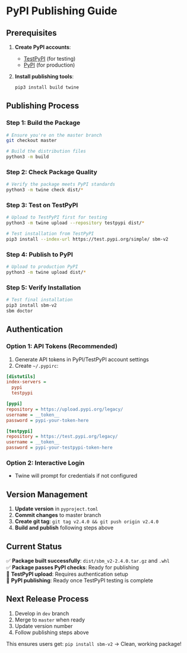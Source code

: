 # PyPI Publishing Guide

## Prerequisites

1. **Create PyPI accounts**:

   - [TestPyPI](https://test.pypi.org/account/register/) (for testing)
   - [PyPI](https://pypi.org/account/register/) (for production)

2. **Install publishing tools**:
   ```bash
   pip3 install build twine
   ```

## Publishing Process

### Step 1: Build the Package

```bash
# Ensure you're on the master branch
git checkout master

# Build the distribution files
python3 -m build
```

### Step 2: Check Package Quality

```bash
# Verify the package meets PyPI standards
python3 -m twine check dist/*
```

### Step 3: Test on TestPyPI

```bash
# Upload to TestPyPI first for testing
python3 -m twine upload --repository testpypi dist/*

# Test installation from TestPyPI
pip3 install --index-url https://test.pypi.org/simple/ sbm-v2
```

### Step 4: Publish to PyPI

```bash
# Upload to production PyPI
python3 -m twine upload dist/*
```

### Step 5: Verify Installation

```bash
# Test final installation
pip3 install sbm-v2
sbm doctor
```

## Authentication

### Option 1: API Tokens (Recommended)

1. Generate API tokens in PyPI/TestPyPI account settings
2. Create `~/.pypirc`:

```ini
[distutils]
index-servers =
  pypi
  testpypi

[pypi]
repository = https://upload.pypi.org/legacy/
username = __token__
password = pypi-your-token-here

[testpypi]
repository = https://test.pypi.org/legacy/
username = __token__
password = pypi-your-testpypi-token-here
```

### Option 2: Interactive Login

- Twine will prompt for credentials if not configured

## Version Management

1. **Update version** in `pyproject.toml`
2. **Commit changes** to master branch
3. **Create git tag**: `git tag v2.4.0 && git push origin v2.4.0`
4. **Build and publish** following steps above

## Current Status

✅ **Package built successfully**: `dist/sbm_v2-2.4.0.tar.gz` and `.whl`  
✅ **Package passes PyPI checks**: Ready for publishing  
🔲 **TestPyPI upload**: Requires authentication setup  
🔲 **PyPI publishing**: Ready once TestPyPI testing is complete

## Next Release Process

1. Develop in `dev` branch
2. Merge to `master` when ready
3. Update version number
4. Follow publishing steps above

This ensures users get: `pip install sbm-v2` → Clean, working package!
